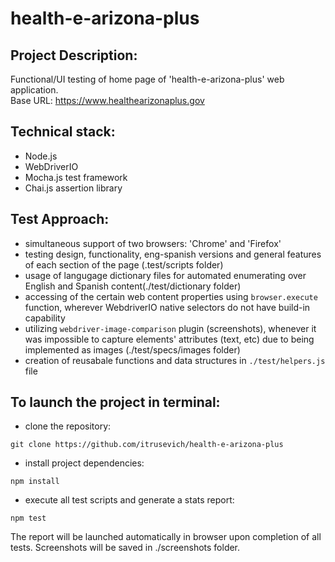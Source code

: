 # health-e-arizona-plus

## Project Description:
Functional/UI testing of home page of 'health-e-arizona-plus' web application.  
  Base URL: https://www.healthearizonaplus.gov

## Technical stack:
* Node.js
* WebDriverIO
* Mocha.js test framework
* Chai.js assertion library

## Test Approach:
* simultaneous support of two browsers: 'Chrome' and 'Firefox'
* testing design, functionality, eng-spanish versions and general features of each section of the page (.test/scripts folder)
* usage of langugage dictionary files for automated enumerating over English and Spanish content(./test/dictionary folder)
* accessing of the certain web content properties using `browser.execute` function, wherever WebdriverIO native selectors do not have build-in capability
* utilizing `webdriver-image-comparison` plugin (screenshots), whenever it was impossible to capture elements' attributes (text, etc) due to being implemented as images (./test/specs/images folder)
* creation of reusabale functions and data structures in `./test/helpers.js` file

## To launch the project in terminal:
* clone the repository:
```
git clone https://github.com/itrusevich/health-e-arizona-plus
```
* install project dependencies:
```
npm install
```
* execute all test scripts and generate a stats report:  
 ```
 npm test
 ```
The report will be launched automatically in browser upon completion of all tests. Screenshots will be saved in ./screenshots folder.
